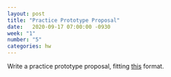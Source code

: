 ```yaml
---
layout: post
title: "Practice Prototype Proposal"
date:   2020-09-17 07:00:00 -0930
week: "1"
number: "5"
categories: hw
---
```


Write a practice prototype proposal, fitting [this]({{site.url}}2020/05/21/proposals.html) format.
